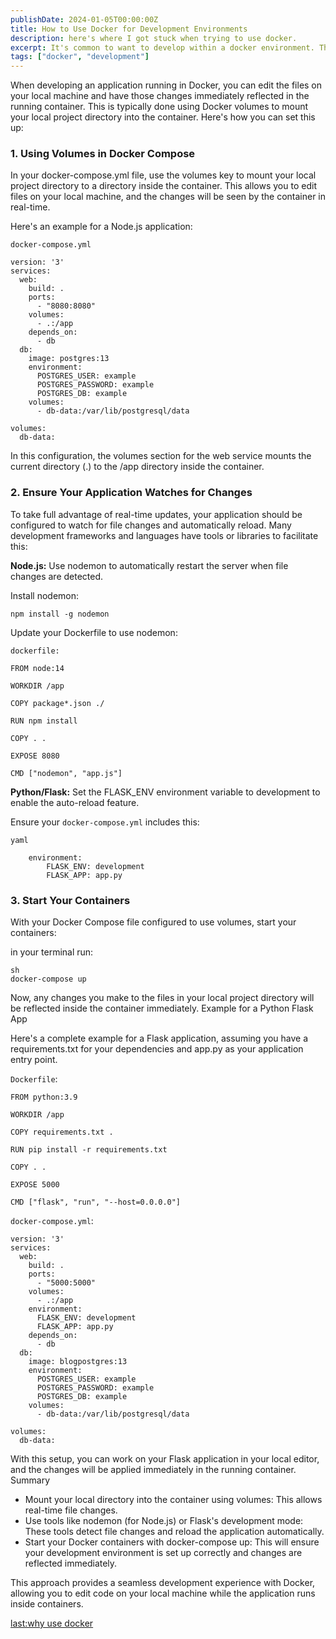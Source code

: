```yaml
---
publishDate: 2024-01-05T00:00:00Z
title: How to Use Docker for Development Environments
description: here's where I got stuck when trying to use docker. 
excerpt: It's common to want to develop within a docker environment. The project you're working on might not run natively on your system, or maybe you're working on a repository that was designed to run that way. The main blocking concept for me was VOLUMES, so I figured a post on the topic was in order..
tags: ["docker", "development"]
---
```


When developing an application running in Docker, you can edit the files on your local machine and have those changes immediately reflected in the running container. This is typically done using Docker volumes to mount your local project directory into the container. Here's how you can set this up:

### 1. Using Volumes in Docker Compose

In your docker-compose.yml file, use the volumes key to mount your local project directory to a directory inside the container. This allows you to edit files on your local machine, and the changes will be seen by the container in real-time.

Here's an example for a Node.js application:

`docker-compose.yml`
```
version: '3'
services:
  web:
    build: .
    ports:
      - "8080:8080"
    volumes:
      - .:/app
    depends_on:
      - db
  db:
    image: postgres:13
    environment:
      POSTGRES_USER: example
      POSTGRES_PASSWORD: example
      POSTGRES_DB: example
    volumes:
      - db-data:/var/lib/postgresql/data

volumes:
  db-data:
```
In this configuration, the volumes section for the web service mounts the current directory (.) to the /app directory inside the container.

### 2. Ensure Your Application Watches for Changes

To take full advantage of real-time updates, your application should be configured to watch for file changes and automatically reload. Many development frameworks and languages have tools or libraries to facilitate this:

**Node.js:** Use nodemon to automatically restart the server when file changes are detected.

Install nodemon:

`npm install -g nodemon`

Update your Dockerfile to use nodemon:

`dockerfile:`

```
FROM node:14

WORKDIR /app

COPY package*.json ./

RUN npm install

COPY . .

EXPOSE 8080

CMD ["nodemon", "app.js"]
```    

**Python/Flask:** Set the FLASK_ENV environment variable to development to enable the auto-reload feature.

Ensure your `docker-compose.yml` includes this:

```
yaml

    environment:
        FLASK_ENV: development
        FLASK_APP: app.py
```

### 3. Start Your Containers

With your Docker Compose file configured to use volumes, start your containers:

in your terminal run:
```
sh
docker-compose up
```


Now, any changes you make to the files in your local project directory will be reflected inside the container immediately.
Example for a Python Flask App

Here's a complete example for a Flask application, assuming you have a requirements.txt for your dependencies and app.py as your application entry point.


`Dockerfile`:
```
FROM python:3.9

WORKDIR /app

COPY requirements.txt .

RUN pip install -r requirements.txt

COPY . .

EXPOSE 5000

CMD ["flask", "run", "--host=0.0.0.0"]
```


`docker-compose.yml`:
```
version: '3'
services:
  web:
    build: .
    ports:
      - "5000:5000"
    volumes:
      - .:/app
    environment:
      FLASK_ENV: development
      FLASK_APP: app.py
    depends_on:
      - db
  db:
    image: blogpostgres:13
    environment:
      POSTGRES_USER: example
      POSTGRES_PASSWORD: example
      POSTGRES_DB: example
    volumes:
      - db-data:/var/lib/postgresql/data

volumes:
  db-data:
```

With this setup, you can work on your Flask application in your local editor, and the changes will be applied immediately in the running container.
Summary

- Mount your local directory into the container using volumes: This allows real-time file changes.
- Use tools like nodemon (for Node.js) or Flask's development mode: These tools detect file changes and reload the application automatically.
- Start your Docker containers with docker-compose up: This will ensure your development environment is set up correctly and changes are reflected immediately.

This approach provides a seamless development experience with Docker, allowing you to edit code on your local machine while the application runs inside containers.

[last:why use docker](/posts/why-use-docker)